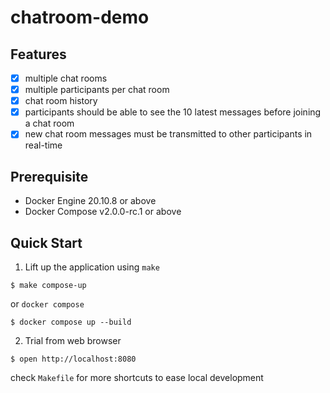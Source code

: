 # chatroom-demo

## Features 
- [x] multiple chat rooms
- [x] multiple participants per chat room
- [x] chat room history
- [x] participants should be able to see the 10 latest messages before joining a chat room
- [x] new chat room messages must be transmitted to other participants in real-time

## Prerequisite
- Docker Engine 20.10.8 or above
- Docker Compose v2.0.0-rc.1 or above

## Quick Start
1. Lift up the application using `make`
```
$ make compose-up
```

or `docker compose`

```
$ docker compose up --build
```

2. Trial from web browser
```
$ open http://localhost:8080
```

check `Makefile` for more shortcuts to ease local development
